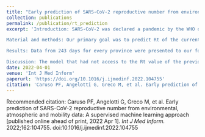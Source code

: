 ```yaml
---
title: "Early prediction of SARS-CoV-2 reproductive number from environmental, atmospheric and mobility data: A supervised machine learning approach"
collection: publications
permalink: /publication/rt_prediction
excerpt: 'Introduction: SARS-CoV-2 was declared a pandemic by the WHO on March 11th, 2020. Public protective measures were enforced in every country to limit the diffusion of SARS-CoV-2. Its transmission, mainly by droplets, has been measured by the effective reproduction number (Rt) that counts the number of secondary cases caused in a population by an average infectious individual at time t. Current strategies to calculate Rt reflect the number of secondary cases after several days, due to a delay from symptoms onset to reporting. We propose a complementary Rt estimation using supervised machine learning techniques to predict short term variations with more timely results.

Material and methods: Our primary goal was to predict Rt of the current day in the twelve provinces of Lombardy with the highest possible accuracy, and with no influence of the local testing strategies. We gathered data about mobility, weather, and pollution from different public sources as a proxy of human behavior and public health measures. We built four supervised machine learning algorithms with different strategies: the outcome variable was the daily median Rt values per province obtained from officially adopted algorithms.

Results: Data from 243 days for every province were presented to our four models (from February 15th, 2020, to October 14th, 2020). Two models using differential calculation of Rt instead of the raw values showed the highest mean coefficient of determination (0.93 for both) and residuals reported the lowest mean error (-0.03 and 0.01) and standard deviation (0.13 for both) as well. The one with access to the value of Rt of the day before heavily relied on that feature for prediction, while the other one had more distributed weights.

Discussion: The model that had not access to the Rt value of the previous day and used Rt differential value as outcome (FDRt) was considered the most robust according to the metrics. Its forecasts were able to predict the trend that Rt values would have developed over different weeks, but it was not particularly accurate in predicting the precise value of Rt. A correlation among mobility, atmospheric, features, pollution and Rt values is plausible, but further testing should be performed.'
date: 2022-04-01
venue: 'Int J Med Inform'
paperurl: 'https://doi.org/10.1016/j.ijmedinf.2022.104755'
citation: 'Caruso PF, Angelotti G, Greco M, et al. Early prediction of SARS-CoV-2 reproductive number from environmental, atmospheric and mobility data: A supervised machine learning approach [published online ahead of print, 2022 Apr 1].<i> Int J Med Inform. </i> 2022;162:104755. doi:10.1016/j.ijmedinf.2022.104755'
---
```



Recommended citation: Caruso PF, Angelotti G, Greco M, et al. Early prediction of SARS-CoV-2 reproductive number from environmental, atmospheric and mobility data: A supervised machine learning approach [published online ahead of print, 2022 Apr 1].<i> Int J Med Inform. </i> 2022;162:104755. doi:10.1016/j.ijmedinf.2022.104755